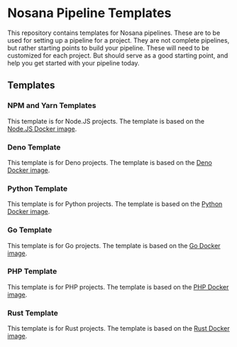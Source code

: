# Nosana Pipeline Templates

This repository contains templates for Nosana pipelines.
These are to be used for setting up a pipeline for a project.
They are not complete pipelines, but rather starting points to build your pipeline.
These will need to be customized for each project.
But should serve as a good starting point, and help you get started with your pipeline today.

## Templates

### NPM and Yarn Templates

This template is for Node.JS projects.
The template is based on the [Node.JS Docker image](https://hub.docker.com/_/node/).

### Deno Template

This template is for Deno projects.
The template is based on the [Deno Docker image](https://hub.docker.com/r/denoland/deno).

### Python Template

This template is for Python projects.
The template is based on the [Python Docker image](https://hub.docker.com/_/python/).

### Go Template

This template is for Go projects.
The template is based on the [Go Docker image](https://hub.docker.com/_/golang/).

### PHP Template

This template is for PHP projects.
The template is based on the [PHP Docker image](https://hub.docker.com/_/php/).

### Rust Template

This template is for Rust projects.
The template is based on the [Rust Docker image](https://hub.docker.com/_/rust/).
